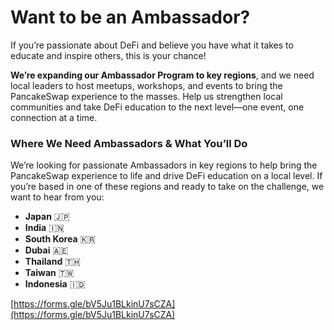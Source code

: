 # Want to be an Ambassador?

If you’re passionate about DeFi and believe you have what it takes to educate and inspire others, this is your chance!&#x20;

**We’re expanding our Ambassador Program to key regions**, and we need local leaders to host meetups, workshops, and events to bring the PancakeSwap experience to the masses. Help us strengthen local communities and take DeFi education to the next level—one event, one connection at a time.

### **Where We Need Ambassadors & What You’ll Do**

We’re looking for passionate Ambassadors in key regions to help bring the PancakeSwap experience to life and drive DeFi education on a local level. If you’re based in one of these regions and ready to take on the challenge, we want to hear from you:

* **Japan** 🇯🇵
* **India** 🇮🇳
* **South Korea** 🇰🇷
* **Dubai** 🇦🇪
* **Thailand** 🇹🇭
* **Taiwan** 🇹🇼
* **Indonesia** 🇮🇩



[https://forms.gle/bV5Ju1BLkinU7sCZA](https://forms.gle/bV5Ju1BLkinU7sCZA)

